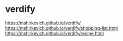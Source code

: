 # verdify

https://mshirkevich.github.io/verdify/
https://mshirkevich.github.io/verdify/shopping-list.html
https://mshirkevich.github.io/verdify/recipe.html
